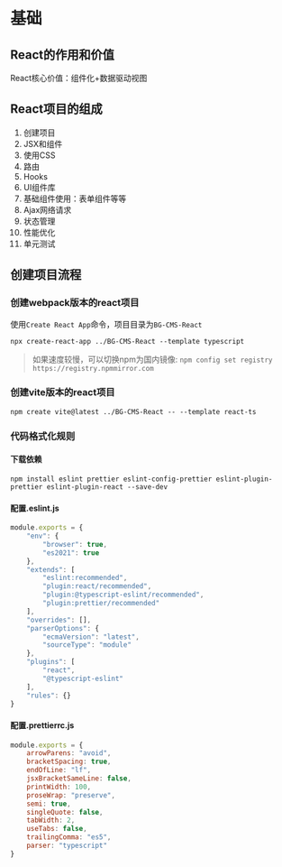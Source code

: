 # 基础


## React的作用和价值

React核心价值：组件化+数据驱动视图


## React项目的组成
1. 创建项目
2. JSX和组件
3. 使用CSS
4. 路由
5. Hooks
6. UI组件库
7. 基础组件使用：表单组件等等
8. Ajax网络请求
9. 状态管理
10. 性能优化
11. 单元测试



## 创建项目流程

### 创建webpack版本的react项目

使用`Create React App`命令，项目目录为`BG-CMS-React`

```shell
npx create-react-app ../BG-CMS-React --template typescript
```

> 如果速度较慢，可以切换npm为国内镜像: `npm config set registry https://registry.npmmirror.com`

### 创建vite版本的react项目

```shell
npm create vite@latest ../BG-CMS-React -- --template react-ts
```

### 代码格式化规则

#### 下载依赖
```shell
npm install eslint prettier eslint-config-prettier eslint-plugin-prettier eslint-plugin-react --save-dev
```

#### 配置.eslint.js

```js
module.exports = {
    "env": {
        "browser": true,
        "es2021": true
    },
    "extends": [
        "eslint:recommended",
        "plugin:react/recommended",
        "plugin:@typescript-eslint/recommended",
        "plugin:prettier/recommended"
    ],
    "overrides": [],
    "parserOptions": {
        "ecmaVersion": "latest",
        "sourceType": "module"
    },
    "plugins": [
        "react",
        "@typescript-eslint"
    ],
    "rules": {}
}
```


#### 配置.prettierrc.js

```js
module.exports = {
    arrowParens: "avoid",
    bracketSpacing: true,
    endOfLine: "lf",
    jsxBracketSameLine: false,
    printWidth: 100,
    proseWrap: "preserve",
    semi: true,
    singleQuote: false,
    tabWidth: 2,
    useTabs: false,
    trailingComma: "es5",
    parser: "typescript"
}
```